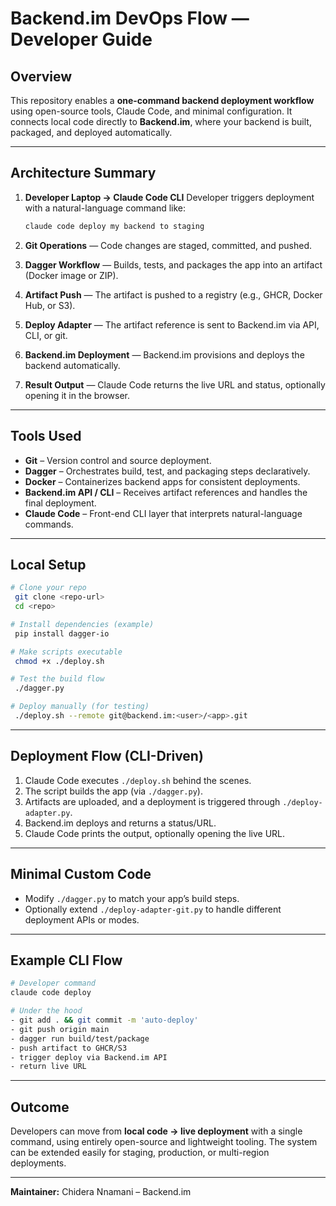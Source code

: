 # Backend.im DevOps Flow — Developer Guide

## Overview

This repository enables a **one-command backend deployment workflow** using open-source tools, Claude Code, and minimal configuration. It connects local code directly to **Backend.im**, where your backend is built, packaged, and deployed automatically.

---

## Architecture Summary

1. **Developer Laptop → Claude Code CLI**
   Developer triggers deployment with a natural-language command like:

   ```bash
   claude code deploy my backend to staging
   ```

2. **Git Operations** — Code changes are staged, committed, and pushed.
3. **Dagger Workflow** — Builds, tests, and packages the app into an artifact (Docker image or ZIP).
4. **Artifact Push** — The artifact is pushed to a registry (e.g., GHCR, Docker Hub, or S3).
5. **Deploy Adapter** — The artifact reference is sent to Backend.im via API, CLI, or git.
6. **Backend.im Deployment** — Backend.im provisions and deploys the backend automatically.
7. **Result Output** — Claude Code returns the live URL and status, optionally opening it in the browser.

---

## Tools Used

- **Git** – Version control and source deployment.
- **Dagger** – Orchestrates build, test, and packaging steps declaratively.
- **Docker** – Containerizes backend apps for consistent deployments.
- **Backend.im API / CLI** – Receives artifact references and handles the final deployment.
- **Claude Code** – Front-end CLI layer that interprets natural-language commands.

---

## Local Setup

```bash
# Clone your repo
 git clone <repo-url>
 cd <repo>

# Install dependencies (example)
 pip install dagger-io

# Make scripts executable
 chmod +x ./deploy.sh

# Test the build flow
 ./dagger.py

# Deploy manually (for testing)
 ./deploy.sh --remote git@backend.im:<user>/<app>.git
```

---

## Deployment Flow (CLI-Driven)

1. Claude Code executes `./deploy.sh` behind the scenes.
2. The script builds the app (via `./dagger.py`).
3. Artifacts are uploaded, and a deployment is triggered through `./deploy-adapter.py`.
4. Backend.im deploys and returns a status/URL.
5. Claude Code prints the output, optionally opening the live URL.

---

## Minimal Custom Code

- Modify `./dagger.py` to match your app’s build steps.
- Optionally extend `./deploy-adapter-git.py` to handle different deployment APIs or modes.

---

## Example CLI Flow

```bash
# Developer command
claude code deploy

# Under the hood
- git add . && git commit -m 'auto-deploy'
- git push origin main
- dagger run build/test/package
- push artifact to GHCR/S3
- trigger deploy via Backend.im API
- return live URL
```

---

## Outcome

Developers can move from **local code → live deployment** with a single command, using entirely open-source and lightweight tooling. The system can be extended easily for staging, production, or multi-region deployments.

---

**Maintainer:** Chidera Nnamani – Backend.im
